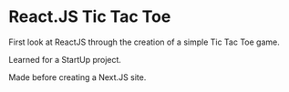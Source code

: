 # React.JS Tic Tac Toe

First look at ReactJS through the creation of a simple Tic Tac Toe game.

Learned for a StartUp project.

Made before creating a Next.JS site.
